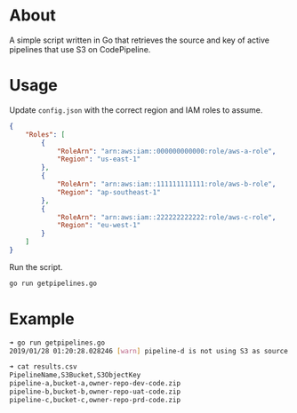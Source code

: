 # About

A simple script written in Go that retrieves the source and key of active pipelines that use S3 on CodePipeline.

# Usage

Update `config.json` with the correct region and IAM roles to assume.

```json
{
    "Roles": [
        {
            "RoleArn": "arn:aws:iam::000000000000:role/aws-a-role",
            "Region": "us-east-1"
        },
        {
            "RoleArn": "arn:aws:iam::111111111111:role/aws-b-role",
            "Region": "ap-southeast-1"
        },
        {
            "RoleArn": "arn:aws:iam::222222222222:role/aws-c-role",
            "Region": "eu-west-1"
        }
    ]
}
```

Run the script.

```bash
go run getpipelines.go
```

# Example

```bash
➜ go run getpipelines.go
2019/01/28 01:20:28.028246 [warn] pipeline-d is not using S3 as source
```

```bash
➜ cat results.csv
PipelineName,S3Bucket,S3ObjectKey
pipeline-a,bucket-a,owner-repo-dev-code.zip
pipeline-b,bucket-b,owner-repo-uat-code.zip
pipeline-c,bucket-c,owner-repo-prd-code.zip
```